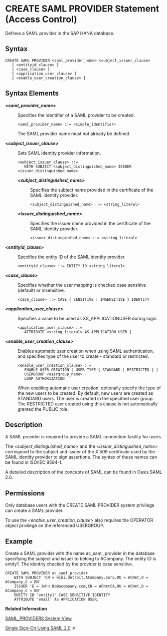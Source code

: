 <!-- loio20d4cca075191014824eeda2cbba6445 -->

# CREATE SAML PROVIDER Statement \(Access Control\)

Defines a SAML provider in the SAP HANA database.



<a name="loio20d4cca075191014824eeda2cbba6445__sql_create_saml_provider_1sql_create_saml_provider_syntax"/>

## Syntax

```
CREATE SAML PROVIDER <saml_provider_name> <subject_issuer_clause>
   [ <entityid_clause> ]
   [ <case_clause> ] 
   [ <application_user_clause> ]
   [ <enable_user_creation_clause> ]
```



<a name="loio20d4cca075191014824eeda2cbba6445__sql_create_saml_provider_1sql_create_saml_provider_syntax_elements"/>

## Syntax Elements


<dl>
<dt><b>

*<saml\_provider\_name\>*

</b></dt>
<dd>

Specifies the identifier of a SAML provider to be created.

```
<saml_provider_name> ::= <simple_identifier>
```

The SAML provider name must not already be defined.



</dd><dt><b>

*<subject\_issuer\_clause\>*

</b></dt>
<dd>

Sets SAML identity provider information.

```
<subject_issuer_clause> ::= 
   WITH SUBJECT <subject_distinguished_name> ISSUER <issuer_distinguished_name>
```


<dl>
<dt><b>

*<subject\_distinguished\_name\>*

</b></dt>
<dd>

Specifies the subject name provided in the certificate of the SAML identity provider.

```
<subject_distinguished_name> ::= <string_literal>
```



</dd><dt><b>

*<issuer\_distinguished\_name\>*

</b></dt>
<dd>

Specifies the issuer name provided in the certificate of the SAML identity provider.

```
<issuer_distinguished_name> ::= <string_literal>
```



</dd>
</dl>



</dd><dt><b>

*<entityid\_clause\>*

</b></dt>
<dd>

Specifies the entity ID of the SAML identity provider.

```
<entityid_clause> ::= ENTITY ID <string_literal>
```



</dd><dt><b>

*<case\_clause\>*

</b></dt>
<dd>

Specifies whether the user mapping is checked case sensitive \(default\) or insensitive.

```
<case_clause> ::= CASE { SENSITIVE | INSENSITIVE } IDENTITY 
```



</dd><dt><b>

*<application\_user\_clause\>*

</b></dt>
<dd>

Specifies a value to be used as XS\_APPLICATIONUSER during login.

```
<application_user_clause> ::=
   ATTRIBUTE <string_literal> AS APPLICATION USER ]
```



</dd><dt><b>

*<enable\_user\_creation\_clause\>*

</b></dt>
<dd>

Enables automatic user creation when using SAML authentication, and specifies type of the user to create - standard or restricted.

```
<enable_user_creation_clause> ::= 
   ENABLE USER CREATION [ USER TYPE { STANDARD | RESTRICTED } ] 
   USERGROUP <usergroup_name> 
   LDAP AUTHORIZATION
```

When enabling automatic user creation, optionally specify the type of the new users to be created. By default, new users are created as STANDARD users. The user is created in the specified user group. The RESTRICTED user created using this clause is not automatically granted the PUBLIC role.



</dd>
</dl>



<a name="loio20d4cca075191014824eeda2cbba6445__sql_create_saml_provider_1sql_create_saml_provider_description"/>

## Description

A SAML provider is required to provide a SAML connection facility for users.

The *<subject\_distinguished\_name\>* and the *<issuer\_distinguished\_name\>* correspond to the subject and issuer of the X.509 certificate used by the SAML identity provider to sign assertions. The syntax of these names can be found in ISO/IEC 9594-1.

A detailed description of the concepts of SAML can be found in Oasis SAML 2.0.



<a name="loio20d4cca075191014824eeda2cbba6445__section_zxd_hwx_vcb"/>

## Permissions

Only database users with the CREATE SAML PROVIDER system privilege can create a SAML provider.

To use the *<enable\_user\_creation\_clause\>* also requires the OPERATOR object privilege on the referenced USERGROUP.



<a name="loio20d4cca075191014824eeda2cbba6445__sql_create_saml_provider_1sql_create_saml_provider_examples"/>

## Example

Create a SAML provider with the name ac\_saml\_provider in the database specifying the subject and issuer to belong to ACompany. The entity ID is entity1. The identity checked by the provider is case sensitive.

```
CREATE SAML PROVIDER ac_saml_provider 
    WITH SUBJECT 'CN = wiki.detroit.ACompany.corp,OU = ACNet,O = ACompany,C = EN' 
    ISSUER 'E = John.Do@acompany.com,CN = ACNetCA,OU = ACNet,O = ACompany,C = EN'
    ENTITY ID 'entity1' CASE SENSITIVE IDENTITY
    ATTRIBUTE 'email' AS APPLICATION USER;
```

**Related Information**  


[SAML\_PROVIDERS System View](../../020-System-Views-Reference/021-System-Views/saml-providers-system-view-20cda7b.md "Shows available SAML providers.")

[Single Sign-On Using SAML 2.0](https://help.sap.com/viewer/a1317de16a1e41a6b0ff81849d80713c/2024_3_QRC/en-US/db6db355bb571014b56eb25057daec5f.html "SAP HANA supports the Security Assertion Markup Language (SAML) for user authentication in single sign-on environments. SAML is used for authentication purposes only and not for authorization.") :arrow_upper_right:

